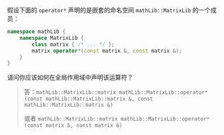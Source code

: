 假设下面的 `operator*` 声明的是嵌套的命名空间 `mathLib::MatrixLib` 的一个成员：

```cpp
namespace mathLib {
    namespace MatrixLib {
        class matrix { /* ... */ };
        matrix operator*(const matrix &, const matrix &);
    }
}
```

请问你应该如何在全局作用域中声明该运算符？

> 答：`mathLib::MatrixLib::matrix mathLib::MatrixLib::operator*(const mathLib::MatrixLib::matrix &, const mathLib::MatrixLib::matrix &)`
>
> 或者 `mathLib::MatrixLib::matrix mathLib::MatrixLib::operator*(const matrix &, const matrix &)`
